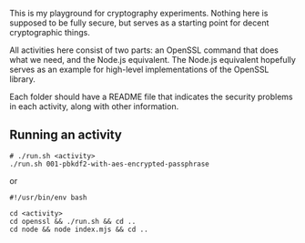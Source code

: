 This is my playground for cryptography experiments. Nothing here is supposed
to be fully secure, but serves as a starting point for decent cryptographic
things.

All activities here consist of two parts: an OpenSSL command that does what
we need, and the Node.js equivalent. The Node.js equivalent hopefully
serves as an example for high-level implementations of the OpenSSL library.

Each folder should have a README file that indicates the security problems
in each activity, along with other information.

## Running an activity
```shell
# ./run.sh <activity>
./run.sh 001-pbkdf2-with-aes-encrypted-passphrase
```
or
```shell
#!/usr/bin/env bash

cd <activity>
cd openssl && ./run.sh && cd ..
cd node && node index.mjs && cd ..
```